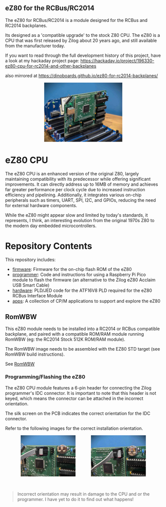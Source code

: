
## eZ80 for the RCBus/RC2014

The eZ80 for RCBus/RC2014 is a module designed for the RCBus and RC2014 backplanes.

Its designed as a 'compatible upgrade' to the stock Z80 CPU.  The eZ80 is a CPU that was first released by Zilog about 20 years ago, and still available from the manufacturer today.

If you want to read through the full development history of this project, have a look at my hackaday project page: https://hackaday.io/project/196330-ez80-cpu-for-rc2014-and-other-backplanes

also mirrored at https://dinoboards.github.io/ez80-for-rc2014-backplanes/

<div style="text-align: center;">
  <img src="./assets/eZ80-V1.7-installed-profile-front.jpg" alt="eZ80 on RC2014" width="50%">
</div>

# eZ80 CPU

The eZ80 CPU is an enhanced version of the original Z80, largely maintaining compatibility with its predecessor while offering significant improvements. It can directly address up to 16MB of memory and achieves far greater performance per clock cycle due to increased instruction efficiency and pipelining. Additionally, it integrates various on-chip peripherals such as timers, UART, SPI, I2C, and GPIOs, reducing the need for external hardware components.

While the eZ80 might appear slow and limited by today's standards, it represents, I think, an interesting evolution from the original 1970s Z80 to the modern day embedded microcontrollers.

# Repository Contents

This repository includes:
* [firmware](./firmware/readme.md): Firmware for the on-chip flash ROM of the eZ80
* [programmer](./programmer/readme.md): Code and instructions for using a Raspberry Pi Pico module to flash the firmware (an alternative to the Zilog eZ80 Acclaim USB Smart Cable)
* [hardware](./hardware/readme.md): PLD/JED code for the ATF16V8 PLD required for the eZ80 RCBus Interface Module
* [apps](./apps/readme.md): A collection of CP/M applications to support and explore the eZ80


## RomWBW

This eZ80 module needs to be installed into a RC2014 or RCBus compatible backplane, and paired with a compatible ROM/RAM module running RomWBW (eg: the RC2014 Stock 512K ROM/RAM module).

The RomWBW image needs to be assembled with the EZ80 STD target (see RomWBW build instructions).

See [RomWBW](https://github.com/wwarthen/RomWBW)


### Programming/Flashing the eZ80

The eZ80 CPU module features a 6-pin header for connecting the Zilog programmer's IDC connector. It is important to note that this header is not keyed, which means the connector can be attached in the incorrect orientation.

The silk screen on the PCB indicates the correct orientation for the IDC connector.

Refer to the following images for the correct installation orientation.

<div style="display: flex; justify-content: space-evenly;">
  <img src="./assets/eZ80-programmer-orientation.jpg" alt="eZ80 on RC2014" style="width: 35%;">
  <img src="./assets/eZ80-programmer-installed.jpg" alt="eZ80 on RC2014" style="width: 35%;">
</div>

<br/>
<br/>

> Incorrect orientation may result in damage to the CPU and or the programmer.  I have yet to do it to find out what happens!

